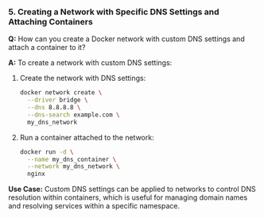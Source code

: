 ### 5. Creating a Network with Specific DNS Settings and Attaching Containers

**Q:** How can you create a Docker network with custom DNS settings and attach a container to it?

**A:** To create a network with custom DNS settings:

1. Create the network with DNS settings:

    ```bash
    docker network create \
      --driver bridge \
      --dns 8.8.8.8 \
      --dns-search example.com \
      my_dns_network
    ```

2. Run a container attached to the network:

    ```bash
    docker run -d \
      --name my_dns_container \
      --network my_dns_network \
      nginx
    ```

**Use Case:** Custom DNS settings can be applied to networks to control DNS resolution within containers, which is useful for managing domain names and resolving services within a specific namespace.